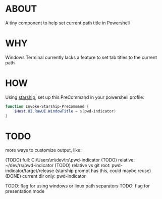 # ABOUT
A tiny component to help set current path title in Powershell


# WHY
Windows Terminal currently lacks a feature to set tab titles to the current path


# HOW

Using [starship](https://starship.rs/), set up this PreCommand in your powershell profile:

```ps1
function Invoke-Starship-PreCommand {
    $Host.UI.RawUI.WindowTitle = $(pwd-indicator)
}
```



# TODO

more ways to customize output, like:

(TODO) full: C:\Users\m\dev\rs\pwd-indicator
(TODO) relative:  ~/dev/rs/pwd-indicator
(TODO) relative vs git root:  pwd-indicator/target/release   (starship prompt has this, could maybe reuse)
(DONE) current dir only: pwd-indicator

TODO: flag for using windows or linux path separators
TODO: flag for presentation mode
